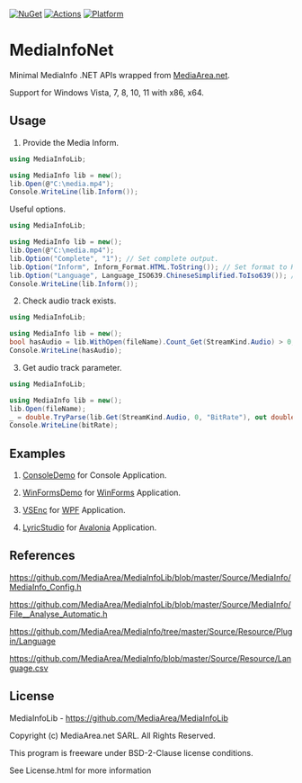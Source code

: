 [![NuGet](https://img.shields.io/nuget/v/MediaInfoDLL.svg)](https://nuget.org/packages/MediaInfoDLL) [![Actions](https://github.com/lemutec/MediaInfoNet/actions/workflows/library.nuget.yml/badge.svg)](https://github.com/lemutec/MediaInfoNet/actions/workflows/library.nuget.yml) [![Platform](https://img.shields.io/badge/platform-Windows-blue?logo=windowsxp&color=1E9BFA)](https://dotnet.microsoft.com/en-us/download/dotnet/latest/runtime)

# MediaInfoNet

Minimal MediaInfo .NET APIs wrapped from [MediaArea.net](https://mediaarea.net/en/MediaInfo/Download/Windows).

Support for Windows Vista, 7, 8, 10, 11 with x86, x64.

## Usage

1. Provide the Media Inform.

```c#
using MediaInfoLib;

using MediaInfo lib = new();
lib.Open(@"C:\media.mp4");
Console.WriteLine(lib.Inform());
```

Useful options.

```c#
using MediaInfoLib;

using MediaInfo lib = new();
lib.Open(@"C:\media.mp4");
lib.Option("Complete", "1"); // Set complete output.
lib.Option("Inform", Inform_Format.HTML.ToString()); // Set format to HTML.
lib.Option("Language", Language_ISO639.ChineseSimplified.ToIso639()); // Set language to Chinese.
Console.WriteLine(lib.Inform());
```

2. Check audio track exists.

```C#
using MediaInfoLib;

using MediaInfo lib = new();
bool hasAudio = lib.WithOpen(fileName).Count_Get(StreamKind.Audio) > 0;
Console.WriteLine(hasAudio);
```

3. Get audio track parameter.

```C#
using MediaInfoLib;

using MediaInfo lib = new();
lib.Open(fileName);
_ = double.TryParse(lib.Get(StreamKind.Audio, 0, "BitRate"), out double bitRate);
Console.WriteLine(bitRate);
```

## Examples

1. [ConsoleDemo](https://github.com/lemutec/MediaInfoNet/tree/main/demo/ConsoleDemo) for Console Application.

2. [WinFormsDemo](https://github.com/lemutec/MediaInfoNet/tree/main/demo/WinFormsDemo) for [WinForms](https://github.com/dotnet/winforms) Application.

3. [VSEnc](https://github.com/lemutec/VSEnc) for [WPF](https://github.com/dotnet/wpf) Application.
4. [LyricStudio](https://github.com/lemutec/LyricStudio) for [Avalonia](https://github.com/AvaloniaUI/Avalonia) Application.

## References

https://github.com/MediaArea/MediaInfoLib/blob/master/Source/MediaInfo/MediaInfo_Config.h

https://github.com/MediaArea/MediaInfoLib/blob/master/Source/MediaInfo/File__Analyse_Automatic.h

https://github.com/MediaArea/MediaInfo/tree/master/Source/Resource/Plugin/Language

https://github.com/MediaArea/MediaInfo/blob/master/Source/Resource/Language.csv

## License

MediaInfoLib - https://github.com/MediaArea/MediaInfoLib

Copyright (c) MediaArea.net SARL. All Rights Reserved.

This program is freeware under BSD-2-Clause license conditions.

See License.html for more information
